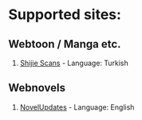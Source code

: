 # Supported sites:

## Webtoon / Manga etc.
1. [Shijie Scans](https://shijiescans.com/) - Language: Turkish

## Webnovels
1. [NovelUpdates](https://www.novelupdates.com/) - Language: English
